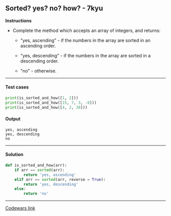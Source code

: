## Sorted? yes? no? how? - 7kyu

**Instructions**

- Complete the method which accepts an array of integers, and returns:

    - "yes, ascending" - if the numbers in the array are sorted in an ascending order.
    
    - "yes, descending" - if the numbers in the array are sorted in a descending order.
    
    - "no" - otherwise.
    
---

#### Test cases

```python
print(is_sorted_and_how([1, 2]))
print(is_sorted_and_how([15, 7, 3, -8]))
print(is_sorted_and_how([4, 2, 30]))
```

#### Output 
```
yes, ascending
yes, descending
no
```

---

#### Solution

```python
def is_sorted_and_how(arr):
    if arr == sorted(arr):
        return 'yes, ascending'
    elif arr == sorted(arr, reverse = True):
        return 'yes, descending'
    else:
        return 'no'
```

---

[Codewars link](https://www.codewars.com/kata/580a4734d6df748060000045)
